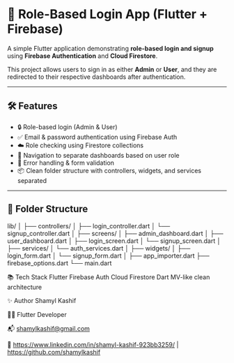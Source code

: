 # 🔐 Role-Based Login App (Flutter + Firebase)

A simple Flutter application demonstrating **role-based login and signup** using **Firebase Authentication** and **Cloud Firestore**.

This project allows users to sign in as either **Admin** or **User**, and they are redirected to their respective dashboards after authentication.

---

## 🛠️ Features

- 🔒 Role-based login (Admin & User)
- ✅ Email & password authentication using Firebase Auth
- ☁️ Role checking using Firestore collections
- 🔁 Navigation to separate dashboards based on user role
- 💬 Error handling & form validation
- 📦 Clean folder structure with controllers, widgets, and services separated

---

## 📁 Folder Structure

lib/
│
├── controllers/
│ ├── login_controller.dart
│ └── signup_controller.dart
│
├── screens/
│ ├── admin_dashboard.dart
│ ├── user_dashboard.dart
│ ├── login_screen.dart
│ └── signup_screen.dart
│
├── services/
│ └── auth_services.dart
│
├── widgets/
│ ├── login_form.dart
│ └── signup_form.dart
│
├── app_importer.dart
├── firebase_options.dart
└── main.dart

📚 Tech Stack
Flutter
Firebase Auth
Cloud Firestore
Dart
MV-like clean architecture

✨ Author
Shamyl Kashif

👨‍💻 Flutter Developer

📬 shamylkashif@gmail.com

🔗 https://www.linkedin.com/in/shamyl-kashif-923bb3259/ | https://github.com/shamylkashif
